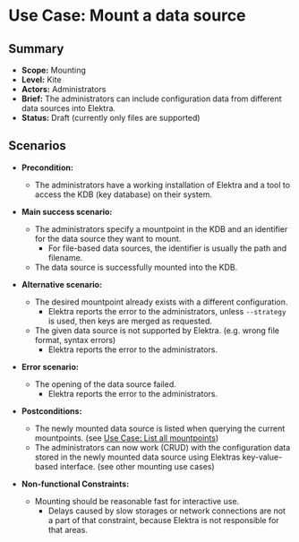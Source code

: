 # Use Case: Mount a data source

## Summary

- **Scope:** Mounting
- **Level:** Kite
- **Actors:** Administrators
- **Brief:** The administrators can include configuration data from different data sources into Elektra.
- **Status:** Draft (currently only files are supported)

## Scenarios

- **Precondition:**

  - The administrators have a working installation of Elektra and a tool to access the KDB (key database) on their system.

- **Main success scenario:**

  - The administrators specify a mountpoint in the KDB and an identifier for the data source they want to mount.
    - For file-based data sources, the identifier is usually the path and filename.
  - The data source is successfully mounted into the KDB.

- **Alternative scenario:**

  - The desired mountpoint already exists with a different configuration.
    - Elektra reports the error to the administrators, unless `--strategy` is used, then keys are merged as requested.
  - The given data source is not supported by Elektra. (e.g. wrong file format, syntax errors)
    - Elektra reports the error to the administrators.

- **Error scenario:**

  - The opening of the data source failed.
    - Elektra reports the error to the administrators.

- **Postconditions:**

  - The newly mounted data source is listed when querying the current mountpoints. (see [Use Case: List all mountpoints](./UC_list_mountpoints.md))
  - The administrators can now work (CRUD) with the configuration data stored in the newly mounted data source using Elektras key-value-based interface. (see other mounting use cases)

- **Non-functional Constraints:**

  - Mounting should be reasonable fast for interactive use.
    - Delays caused by slow storages or network connections are not a part of that constraint, because Elektra is not responsible for that areas.
